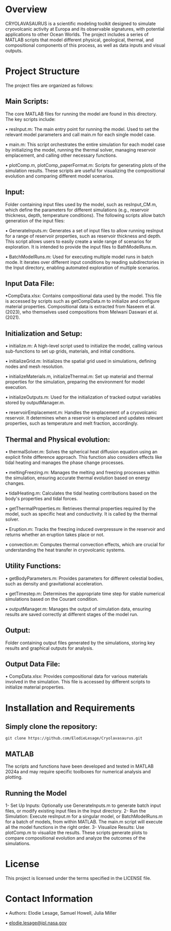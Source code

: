 # Overview

CRYOLAVASAURUS is a scientific modeling toolkit designed to simulate cryovolcanic activity at Europa and its observable signatures, with potential applications to other Ocean Worlds. The project includes a series of MATLAB scripts that model different physical, geological, thermal, and compositional components of this process, as well as data inputs and visual outputs.


# Project Structure

The project files are organized as follows:

## Main Scripts: 
The core MATLAB files for running the model are found in this directory. The key scripts include:

• resInput.m: The main entry point for running the model. Used to set the relevant model parameters and call main.m for each single model case.

• main.m: This script orchestrates the entire simulation for each model case by initializing the model, running the thermal solver, managing reservoir emplacement, and calling other necessary functions.

• plotComp.m, plotComp_paperFormat.m: Scripts for generating plots of the simulation results. These scripts are useful for visualizing the compositional evolution and comparing different model scenarios.

## Input: 
Folder containing input files used by the model, such as resInput_CM.m, which define the parameters for different simulations (e.g., reservoir thickness, depth, temperature conditions). The following scripts allow batch generation of the input files:

• GenerateInputs.m: Generates a set of input files to allow running resInput for a range of reservoir properties, such as reservoir thickness and depth. This script allows users to easily create a wide range of scenarios for exploration. It is intended to provide the input files to BathModelRuns.m.

• BatchModelRuns.m: Used for executing multiple model runs in batch mode. It iterates over different input conditions by reading subdirectories in the Input directory, enabling automated exploration of multiple scenarios.

## Input Data File:
•CompData.xlsx: Contains compositional data used by the model. This file is accessed by scripts such as getCompData.m to initialize and configure material properties. Compositional data is extracted from Naseem et al. (2023), who themselves used compositions from Melwani Daswani et al. (2021).

## Initialization and Setup:
• initialize.m: A high-level script used to initialize the model, calling various sub-functions to set up grids, materials, and initial conditions.

• initializeGrid.m: Initializes the spatial grid used in simulations, defining nodes and mesh resolution.

• initializeMaterials.m, initializeThermal.m: Set up material and thermal properties for the simulation, preparing the environment for model execution.

• initializeOutputs.m: Used for the initialization of tracked output variables stored by outputManager.m. 

• reservoirEmplacement.m: Handles the emplacement of a cryovolcanic reservoir. It determines when a reservoir is emplaced and updates relevant properties, such as temperature and melt fraction, accordingly.


## Thermal and Physical evolution:
• thermalSolver.m: Solves the spherical heat diffusion equation using an explicit finite difference approach. This function also considers effects like tidal heating and manages the phase change processes.

• meltingFreezing.m: Manages the melting and freezing processes within the simulation, ensuring accurate thermal evolution based on energy changes.

• tidalHeating.m: Calculates the tidal heating contributions based on the body's properties and tidal forces.

• getThermalProperties.m: Retrieves thermal properties required by the model, such as specific heat and conductivity. It is called by the thermal solver.

• Eruption.m: Tracks the freezing induced overpressure in the reservoir and returns whether an eruption takes place or not. 

• convection.m: Computes thermal convection effects, which are crucial for understanding the heat transfer in cryovolcanic systems.

## Utility Functions:
• getBodyParameters.m: Provides parameters for different celestial bodies, such as density and gravitational acceleration.

• getTimestep.m: Determines the appropriate time step for stable numerical simulations based on the Courant condition.

• outputManager.m: Manages the output of simulation data, ensuring results are saved correctly at different stages of the model run.


## Output: 
Folder containing output files generated by the simulations, storing key results and graphical outputs for analysis. 

## Output Data File:
• CompData.xlsx: Provides compositional data for various materials involved in the simulation. This file is accessed by different scripts to initialize material properties.


# Installation and Requirements

## Simply clone the repository:
	git clone https://github.com/ElodieLesage/Cryolavasaurus.git

## MATLAB
The scripts and functions have been developed and tested in MATLAB 2024a and may require specific toolboxes for numerical analysis and plotting.

## Running the Model
1- Set Up Inputs: Optionally use GenerateInputs.m to generate batch input files, or modify existing input files in the Input directory.
2- Run the Simulation: Execute resInput.m for a singular model, or BatchModelRuns.m for a batch of models, from within MATLAB. The main.m script will execute all the model functions in the right order.
3- Visualize Results: Use plotComp.m to visualize the results. These scripts generate plots to compare compositional evolution and analyze the outcomes of the simulations.


# License

This project is licensed under the terms specified in the LICENSE file.


# Contact Information
• Authors: Elodie Lesage, Samuel Howell, Julia Miller

• elodie.lesage@jpl.nasa.gov
